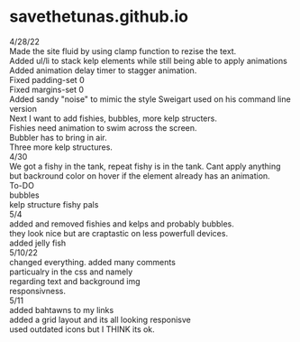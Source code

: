 # savethetunas.github.io
4/28/22  
Made the site fluid by using clamp function to rezise the text.  
Added ul/li to stack kelp elements while still being able to apply animations  
Added animation delay timer to stagger animation.  
Fixed padding-set 0  
Fixed margins-set 0  
Added sandy "noise" to mimic the style Sweigart used on his command line version  
Next I want to add fishies, bubbles, more kelp structers.  
Fishies need animation to swim across the screen.  
Bubbler has to bring in air.  
Three more kelp structures.  
4/30  
We got a fishy in the tank, repeat fishy is in the tank.
Cant apply anything but backround color on hover if the element already has an animation.  
To-DO  
bubbles  
kelp structure
fishy pals  
5/4  
added and removed fishies and kelps and probably bubbles.  
they look nice but are craptastic on less powerfull devices.  
added jelly fish  
5/10/22  
changed everything. added many comments  
particualry in the css and namely  
regarding text and background img  
responsivness.  
5/11  
added bahtawns to my links  
added a grid layout and its all looking responisve  
used outdated icons but I THINK its ok.


